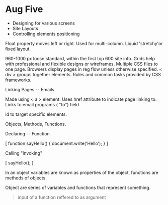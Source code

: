 # Aug Five

- Designing for various screens
- Site Layouts
- Controlling  elements positioning

Float property moves left or right. Used for multi-column. Liquid 'stretchy'or fixed layout. 

960-1000 px loose standard, within the first top 600 site info. Grids help with professional and flexible designs or wireframes. Multiple CSS files to one page. Browsers display pages in reg flow unless otherwise specified. < div > groups together elements. Rules and common tasks provided by CSS frameworks.

Linking Pages -- Emails

Made using < a > element. Uses href attribute to indicate page linking to. Links to email programs ( "to") field

id to target specific elements.

Objects, Methods, Functions.

Declaring -- Function

[ function sayHello() {
  document.write('Hello');
} ]

Calling "invoking"

[ sayHello(); ]

In an object variables are known as properties of the object, functions are methods of objects.

Object are series of variables and functions that represent something. 

> input of a function reffered  to as argument

